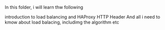 In this folder, i will learn thw following

introduction to load balancing and HAProxy
HTTP Header
And all i need to kmow about load balacing, includimg the algorithm etc
